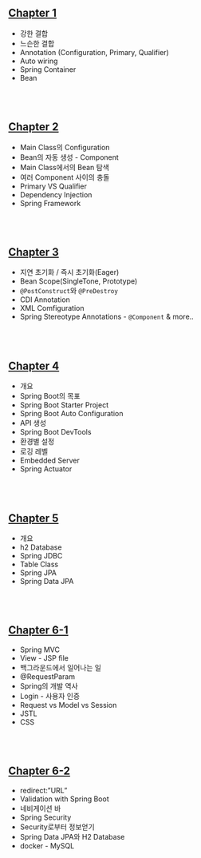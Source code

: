 ## [Chapter 1](https://github.com/DNA-B/Java_Spring-Practice/blob/main/summary/Chapter1.md)
- 강한 결합
- 느슨한 결합
- Annotation (Configuration, Primary, Qualifier)
- Auto wiring
- Spring Container
- Bean

<br><br>

## [Chapter 2](https://github.com/DNA-B/Java_Spring-Practice/blob/main/summary/Chapter2.md)
- Main Class의 Configuration
- Bean의 자동 생성 - Component
- Main Class에서의 Bean 탐색
- 여러 Component 사이의 충돌
- Primary VS Qualifier
- Dependency Injection
- Spring Framework

<br><br>

## [Chapter 3](https://github.com/DNA-B/Java_Spring-Practice/blob/main/summary/Chapter3.md)
- 지연 초기화 / 즉시 초기화(Eager)
- Bean Scope(SingleTone, Prototype)
- `@PostConstruct`와 `@PreDestroy`
- CDI Annotation
- XML Comfiguration
- Spring Stereotype Annotations - `@Component` & more..

<br><br>

## [Chapter 4](https://github.com/DNA-B/Java_Spring-Practice/blob/main/summary/Chapter4.md)
- 개요
- Spring Boot의 목표
- Spring Boot Starter Project
- Spring Boot Auto Configuration
- API 생성
- Spring Boot DevTools
- 환경별 설정
- 로깅 레벨
- Embedded Server
- Spring Actuator

<br><br>

## [Chapter 5](https://github.com/DNA-B/Java_Spring-Practice/blob/main/summary/Chapter5.md)
- 개요
- h2 Database
- Spring JDBC
- Table Class
- Spring JPA
- Spring Data JPA

<br><br>

## [Chapter 6-1](https://github.com/DNA-B/Java_Spring-Practice/blob/main/summary/Chapter6-1.md)
- Spring MVC
- View - JSP file
- 백그라운드에서 일어나는 일
- @RequestParam
- Spring의 개발 역사
- Login - 사용자 인증
- Request vs Model vs Session
- JSTL
- CSS

<br><br>

## [Chapter 6-2](https://github.com/DNA-B/Java_Spring-Practice/blob/main/summary/Chapter6-2.md)
- redirect:”URL”
- Validation with Spring Boot 
- 네비게이션 바
- Spring Security
- Security로부터 정보얻기
- Spring Data JPA와 H2 Database
- docker - MySQL
